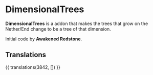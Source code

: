 # DimensionalTrees

**DimensionalTrees** is a addon that makes the trees that grow on the Nether/End change to be a tree of that dimension.

Initial code by **Awakened Redstone**.

## Translations

{{ translations(3842, []) }}
